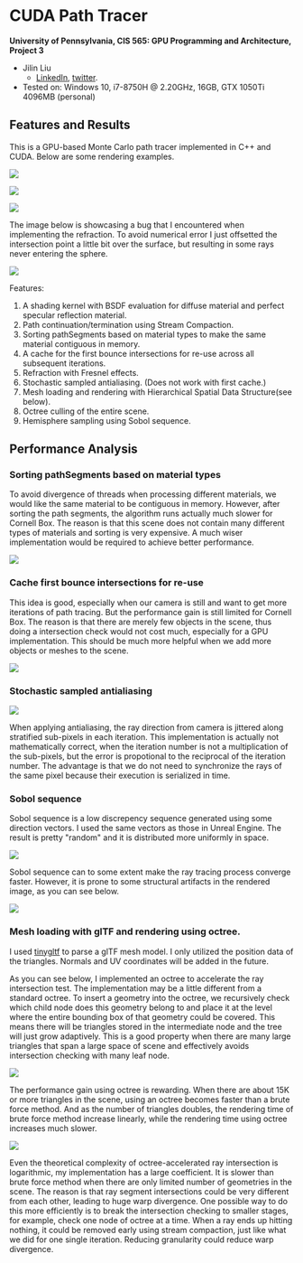 CUDA Path Tracer
================

**University of Pennsylvania, CIS 565: GPU Programming and Architecture, Project 3**

* Jilin Liu
  * [LinkedIn](https://www.linkedin.com/in/jilin-liu97/), [twitter](https://twitter.com/Jilin18043110).
* Tested on: Windows 10, i7-8750H @ 2.20GHz, 16GB, GTX 1050Ti 4096MB (personal)

## Features and Results

This is a GPU-based Monte Carlo path tracer implemented in C++ and CUDA. Below are some rendering examples.

![](./img/halloween.png)

![](./img/demo1.gif)

![](./img/glass.png)

The image below is showcasing a bug that I encountered when implementing the refraction. To avoid numerical error I just offsetted the intersection point a little bit over the surface, but resulting in some rays never entering the sphere.

![](./img/Sophon.png)

Features:
1. A shading kernel with BSDF evaluation for diffuse material and perfect specular reflection material.
2. Path continuation/termination using Stream Compaction.
3. Sorting pathSegments based on material types to make the same material contiguous in memory. 
4. A cache for the first bounce intersections for re-use across all subsequent iterations.
5. Refraction with Fresnel effects.
6. Stochastic sampled antialiasing. (Does not work with first cache.)
7. Mesh loading and rendering with Hierarchical Spatial Data Structure(see below).
8. Octree culling of the entire scene.
9. Hemisphere sampling using Sobol sequence.

## Performance Analysis

### Sorting pathSegments based on material types

To avoid divergence of threads when processing different materials, we would like the same material to be contiguous in memory. However, after sorting the path segments, the algorithm runs actually much slower for Cornell Box. The reason is that this scene does not contain many different types of materials and sorting is very expensive. A much wiser implementation would be required to achieve better performance.

![](./img/materialSort.JPG)

### Cache first bounce intersections for re-use

This idea is good, especially when our camera is still and want to get more iterations of path tracing. But the performance gain is still limited for Cornell Box. The reason is that there are merely few objects in the scene, thus doing a intersection check would not cost much, especially for a GPU implementation. This should be much more helpful when we add more objects or meshes to the scene.

![](./img/cacheFirst.JPG)

### Stochastic sampled antialiasing

![](./img/antialiasing.png)

When applying antialiasing, the ray direction from camera is jittered along stratified sub-pixels in each iteration. This implementation is actually not mathematically correct, when the iteration number is not a multiplication of the sub-pixels, but the error is propotional to the reciprocal of the iteration number. The advantage is that we do not need to synchronize the rays of the same pixel because their execution is serialized in time.

### Sobol sequence

Sobol sequence is a low discrepency sequence generated using some direction vectors. I used the same vectors as those in Unreal Engine. The result is pretty "random" and it is distributed more uniformly in space.

![](./img/sobolSamples.png)

Sobol sequence can to some extent make the ray tracing process converge faster. However, it is prone to some structural artifacts in the rendered image, as you can see below.

![](./img/SobolSequence.png)

### Mesh loading with glTF and rendering using octree.

I used [tinygltf](https://github.com/syoyo/tinygltf/) to parse a glTF mesh model. I only utilized the position data of the triangles. Normals and UV coordinates will be added in the future.

As you can see below, I implemented an octree to accelerate the ray intersection test. The implementation may be a little different from a standard octree. To insert a geometry into the octree, we recursively check which child node does this geometry belong to and place it at the level where the entire bounding box of that geometry could be covered. This means there will be triangles stored in the intermediate node and the tree will just grow adaptively. This is a good property when there are many large triangles that span a large space of scene and effectively avoids intersection checking with many leaf node.

![](./img/octree1.png)

The performance gain using octree is rewarding. When there are about 15K or more triangles in the scene, using an octree becomes faster than a brute force method. And as the number of triangles doubles, the rendering time of brute force method increase linearly, while the rendering time using octree increases much slower.

![](./img/octree2.png)

Even the theoretical complexity of octree-accelerated ray intersection is logarithmic, my implementation has a large coefficient. It is slower than brute force method when there are only limited number of geometries in the scene. The reason is that ray segment intersections could be very different from each other, leading to huge warp divergence. One possible way to do this more efficiently is to break the intersection checking to smaller stages, for example, check one node of octree at a time. When a ray ends up hitting nothing, it could be removed early using stream compaction, just like what we did for one single iteration. Reducing granularity could reduce warp divergence.
